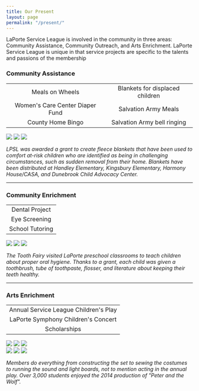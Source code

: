 ```yaml
---
title: Our Present
layout: page
permalink: "/present/"
---
```


LaPorte Service League is involved in the community in three areas: Community Assistance, Community Outreach, and Arts Enrichment. LaPorte Service League is unique in that service projects are specific to the talents and passions of the membership

### Community Assistance

<table cellspacing="0" cellpadding="0" style="text-align: center;">
  <tr>
    <td>Meals on Wheels</td><td>Blankets for displaced children</td>
  </tr>
  <tr class="odd">
    <td>Women's Care Center Diaper Fund</td><td>Salvation Army Meals</td>
  </tr>
  <tr>
    <td>County Home Bingo</td><td>Salvation Army bell ringing</td>
  </tr>
</table>

<div class="gallery">
    <a class="item" href="/assets/blanket_A.jpg" data-lightbox="communityassistance"><img src="/assets/blanket_A.jpg" /></a>
    <a class="item" href="/assets/blanket_B.jpg" data-lightbox="communityassistance"><img src="/assets/blanket_B.jpg" /></a>
    <a class="item" href="/assets/blanket_C.jpg" data-lightbox="communityassistance"><img src="/assets/blanket_C.jpg" /></a>
</div>

<em>LPSL was awarded a grant to create fleece blankets that have been used to comfort at-risk children who are identified as being in challenging circumstances, such as sudden removal from their home. Blankets have been distributed at Handley Elementary, Kingsbury Elementary, Harmony House/CASA, and Dunebrook Child Advocacy Center.</em>

<hr />

### Community Enrichment

<table cellspacing="0" cellpadding="0" style="text-align: center;">
  <tr>
    <td>Dental Project</td>
  </tr>
  <tr class="odd">
    <td>Eye Screening</td>
  </tr>
  <tr>
    <td>School Tutoring</td>
  </tr>
</table>

<div class="gallery">
    <a class="item" href="/assets/dental_A.jpg" data-lightbox="communityenrichment"><img src="/assets/dental_A.jpg" /></a>
    <a class="item" href="/assets/dental_B.jpg" data-lightbox="communityenrichment"><img src="/assets/dental_B.jpg" /></a>
    <a class="item" href="/assets/dental_C.jpg" data-lightbox="communityenrichment"><img src="/assets/dental_C.jpg" /></a>
</div>

<em>The Tooth Fairy visited LaPorte preschool classrooms to teach children about proper oral hygiene. Thanks to a grant, each child was given a toothbrush, tube of toothpaste, flosser, and literature about keeping their teeth healthy.</em>

<hr />

### Arts Enrichment

<table cellspacing="0" cellpadding="0" style="text-align: center;">
  <tr>
    <td>Annual Service League Children's Play</td>
  </tr>
  <tr class="odd">
    <td>LaPorte Symphony Children's Concert</td>
  </tr>
  <tr>
    <td>Scholarships</td>
  </tr>
</table>

<div class="gallery">
    <a class="item" href="/assets/cast_peter1.jpg" data-lightbox="artsenrichment" data-title="2014 Peter and the Wolf cast and crew"><img src="/assets/cast_peter1.jpg" /></a>
    <a class="item" href="/assets/play_E.jpg" data-lightbox="artsenrichment" data-title="Fairy Godmother and Frog from the 2013 production of “I Wish…”"><img src="/assets/play_E.jpg" /></a>
    <a class="item" href="/assets/play_C.jpg" data-lightbox="artsenrichment" data-title="The cast of “Why Do I Have to Do My Homework?”"><img src="/assets/play_C.jpg" /></a>
</div>
<div class="gallery">
    <a class="item" href="/assets/play_D.jpg" data-lightbox="artsenrichment" data-title="In the booth behind the audience is where the sound and light crew makes magic"><img src="/assets/play_D.jpg" /></a>
    <a class="item" href="/assets/play_A.jpg" data-lightbox="artsenrichment" data-title="Set production requires creativity and problem solving"><img src="/assets/play_A.jpg" /></a>
    <a class="item" href="/assets/play_B.jpg" data-lightbox="artsenrichment" data-title="Countless hours are spent transforming the LPHS stage"><img src="/assets/play_B.jpg" /></a>
</div>

<em>Members do everything from constructing the set to sewing the costumes to running the sound and light boards, not to mention acting in the annual play. Over 3,000 students enjoyed the 2014 production of "Peter and the Wolf".</em>